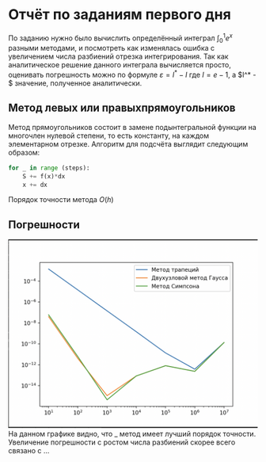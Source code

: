 # Отчёт по заданиям первого дня

По заданию нужно было вычислить определённый интеграл $\int_0^1 e^x$ разными методами, и посмотреть как изменялась ошибка с увеличением числа разбиений отрезка интегрирования.
Так как аналитическое решение данного интеграла вычисляется просто, оценивать погрешность можно по формуле $\varepsilon = I^* - I$ где $I = e - 1$, а $I^* - $ значение, полученное аналитически.

## Метод левых или правыхпрямоугольников
Метод прямоугольников состоит в замене подынтегральной функции на многочлен нулевой степени, то есть константу, на каждом элементарном отрезке. Алгоритм для подсчёта выглядит следующим образом:
```python
for _ in range (steps):
    S += f(x)*dx
    x += dx
```
Порядок точности метода $O(h)$

## Погрешности

![](./screenshots/1.png)
На данном графике видно, что _ метод имеет лучший порядок точности.
Увеличение погрешности с ростом числа разбиений скорее всего связано с ...